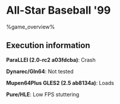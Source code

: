 # All-Star Baseball '99 

%game_overview%

## Execution information

**ParaLLEl (2.0-rc2 a03fdcba)**: Crash

**Dynarec/Gln64**: Not tested

**Mupen64Plus GLES2 (2.5 ab8134a)**: Loads

**Pure/HLE**: Low FPS stuttering